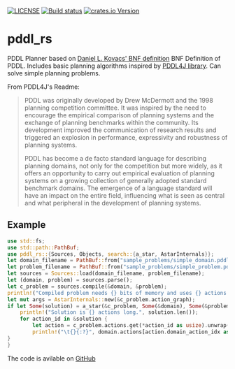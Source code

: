 [![LICENSE](https://img.shields.io/badge/license-MIT-blue.svg)](LICENSE)
[![Build status](https://github.com/Hexorg/pddl_rs/actions/workflows/workflow.yml/badge.svg)](https://github.com/Hexorg/pddl_rs/actions/workflows/workflow.yml)
[![crates.io Version](https://img.shields.io/crates/v/pddl_rs.svg)](https://crates.io/crates/pddl_rs)

# pddl_rs

PDDL Planner based on [Daniel L. Kovacs' BNF definition](http://pddl4j.imag.fr/repository/wiki/BNF-PDDL-3.1.pdf) BNF Definition of PDDL. Includes basic planning algorithms inspired by [PDDL4J library](https://github.com/pellierd/pddl4j). Can solve simple planning problems.

From PDDL4J's Readme:

> PDDL was originally developed by Drew McDermott and the 1998 planning competition committee. It was inspired by the need to encourage the empirical comparison of planning systems and the exchange of planning benchmarks within the community. Its development improved the communication of research results and triggered an explosion in performance, expressivity and robustness of planning systems.
> 
> PDDL has become a de facto standard language for describing planning domains, not only for the competition but more widely, as it offers an opportunity to carry out empirical evaluation of planning systems on a growing collection of generally adopted standard benchmark domains. The emergence of a language standard will have an impact on the entire field, influencing what is seen as central and what peripheral in the development of planning systems.

## Example

```rust
use std::fs;
use std::path::PathBuf;
use pddl_rs::{Sources, Objects, search::{a_star, AstarInternals}};
let domain_filename = PathBuf::from("sample_problems/simple_domain.pddl");
let problem_filename = PathBuf::from("sample_problems/simple_problem.pddl");
let sources = Sources::load(domain_filename, problem_filename);
let (domain, problem) = sources.parse();
let c_problem = sources.compile(&domain, &problem);
println!("Compiled problem needs {} bits of memory and uses {} actions.", c_problem.memory_size, c_problem.actions.len());
let mut args = AstarInternals::new(&c_problem.action_graph);
if let Some(solution) = a_star(&c_problem, Some(&domain), Some(&problem), &mut args) {
    println!("Solution is {} actions long.", solution.len());
    for action_id in &solution {
        let action = c_problem.actions.get(*action_id as usize).unwrap();
        println!("\t{}{:?}", domain.actions[action.domain_action_idx as usize].name(), action.args.iter().map(|(row, col)| problem.objects.get_object_name(*row,*col).1).collect::<Vec<&str>>());
}
}
```

The code is avilable on [GitHub](https://github.com/Hexorg/pddl_rs)